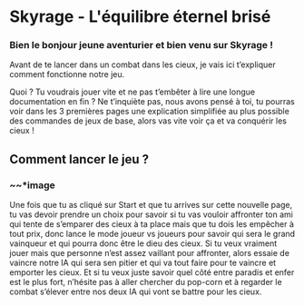 # Skyrage -  L'équilibre éternel brisé
### Bien le bonjour jeune aventurier et bien venu sur Skyrage !

Avant de te lancer dans un combat dans les cieux, je vais ici t’expliquer comment fonctionne notre jeu.

Quoi ? Tu voudrais jouer vite et ne pas t’embêter à lire une longue documentation en fin ? Ne t’inquiète pas, nous avons pensé à toi, tu pourras voir dans les 3 premières pages une explication simplifiée au plus possible des commandes de jeux de base, alors vas vite voir ça et va conquérir les cieux !

## Comment lancer le jeu ?

### ~~***image** 

Une fois que tu as cliqué sur Start et que tu arrives sur cette nouvelle page, tu vas devoir prendre un choix pour savoir si tu vas vouloir affronter ton ami qui tente de s’emparer des cieux à ta place mais que tu dois les empêcher à tout prix, donc lance le mode joueur vs joueurs pour savoir qui sera le grand vainqueur et qui pourra donc être le dieu des cieux. Si tu veux vraiment jouer mais que personne n’est assez vaillant pour affronter, alors essaie de vaincre notre IA qui sera sen pitier et qui va tout faire pour te vaincre et emporter les cieux. Et si tu veux juste savoir quel côté entre paradis et enfer est le plus fort, n’hésite pas à aller chercher du pop-corn et à regarder le combat s’élever entre nos deux IA qui vont se battre pour les cieux.

